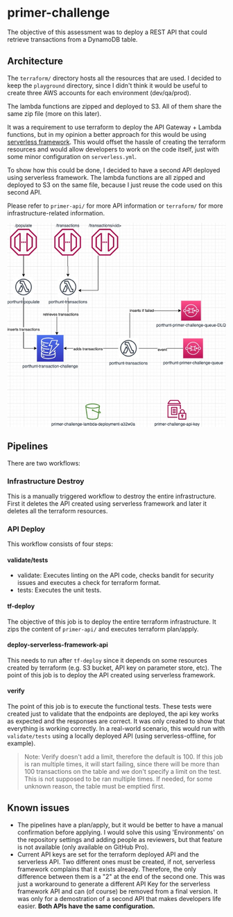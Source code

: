 # primer-challenge
The objective of this assessment was to deploy a REST API that could retrieve transactions from a DynamoDB table.

## Architecture
The `terraform/` directory hosts all the resources that are used. I decided to keep the `playground` directory, since I didn't think it would be useful to create three AWS accounts for each environment (dev/qa/prod).

The lambda functions are zipped and deployed to S3. All of them share the same zip file (more on this later).

It was a requirement to use terraform to deploy the API Gateway + Lambda functions, but in my opinion a better approach for this would be using [serverless framework](https://www.serverless.com). This would offset the hassle of creating the terraform resources and would allow developers to work on the code itself, just with some minor configuration on `serverless.yml`.

To show how this could be done, I decided to have a second API deployed using serverless framework. The lambda functions are all zipped and deployed to S3 on the same file, because I just reuse the code used on this second API.

Please refer to `primer-api/` for more API information or `terraform/` for more infrastructure-related information.

![architecture](.github/images/architecture.jpg)

## Pipelines

There are two workflows:

### Infrastructure Destroy
This is a manually triggered workflow to destroy the entire infrastructure. First it deletes the API created using serverless framework and later it deletes all the terraform resources.

### API Deploy
This workflow consists of four steps:

#### validate/tests
* validate: Executes linting on the API code, checks bandit for security issues and executes a check for terraform format.
* tests: Executes the unit tests.


#### tf-deploy
The objective of this job is to deploy the entire terraform infrastructure. It zips the content of `primer-api/` and executes terraform plan/apply.

#### deploy-serverless-framework-api
This needs to run after `tf-deploy` since it depends on some resources created by terraform (e.g. S3 bucket, API key on parameter store, etc). The point of this job is to deploy the API created using serverless framework.

#### verify
The point of this job is to execute the functional tests. These tests were created just to validate that the endpoints are deployed, the api key works as expected and the responses are correct. It was only created to show that everything is working correctly. In a real-world scenario, this would run with `validate/tests` using a locally deployed API (using serverless-offline, for example).

> Note: Verify doesn't add a limit, therefore the default is 100. If this job is ran multiple times, it will start failing, since there will be more than 100 transactions on the table and we don't specify a limit on the test. This is not supposed to be ran multiple times. If needed, for some unknown reason, the table must be emptied first.

## Known issues
* The pipelines have a plan/apply, but it would be better to have a manual confirmation before applying. I would solve this using 'Environments' on the repository settings and adding people as reviewers, but that feature is not available (only available on GitHub Pro).
* Current API keys are set for the terraform deployed API and the serverless API. Two different ones must be created, if not, serverless framework complains that it exists already. Therefore, the only difference between them is a "2" at the end of the second one. This was just a workaround to generate a different API Key for the serverless framework API and can (of course) be removed from a final version. It was only for a demostration of a second API that makes developers life easier. **Both APIs have the same configuration.**